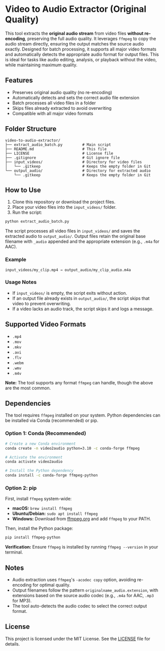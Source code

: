 # Video to Audio Extractor (Original Quality)

This tool extracts the **original audio stream** from video files **without re-encoding**, preserving the full audio quality. It leverages `ffmpeg` to copy the audio stream directly, ensuring the output matches the source audio exactly. Designed for batch processing, it supports all major video formats and automatically detects the appropriate audio format for output files. This is ideal for tasks like audio editing, analysis, or playback without the video, while maintaining maximum quality.

## Features

- Preserves original audio quality (no re-encoding)
- Automatically detects and sets the correct audio file extension
- Batch processes all video files in a folder
- Skips files already extracted to avoid overwriting
- Compatible with all major video formats

## Folder Structure

```
video-to-audio-extractor/
├── extract_audio_batch.py         # Main script
├── README.md                      # This file
├── LICENSE                        # License file
├── .gitignore                     # Git ignore file
├── input_videos/                  # Directory for video files
│   └── .gitkeep                   # Keeps the empty folder in Git
└── output_audio/                  # Directory for extracted audio
    └── .gitkeep                   # Keeps the empty folder in Git
```

## How to Use

1. Clone this repository or download the project files.
2. Place your video files into the `input_videos/` folder.
3. Run the script:

```bash
python extract_audio_batch.py
```

The script processes all video files in `input_videos/` and saves the extracted audio to `output_audio/`. Output files retain the original base filename with `_audio` appended and the appropriate extension (e.g., `.m4a` for AAC).

### Example

```
input_videos/my_clip.mp4 → output_audio/my_clip_audio.m4a
```

### Usage Notes

- If `input_videos/` is empty, the script exits without action.
- If an output file already exists in `output_audio/`, the script skips that video to prevent overwriting.
- If a video lacks an audio track, the script skips it and logs a message.

## Supported Video Formats

- `.mp4`
- `.mov`
- `.mkv`
- `.avi`
- `.flv`
- `.webm`
- `.wmv`
- `.m4v`

**Note:** The tool supports any format `ffmpeg` can handle, though the above are the most common.

## Dependencies

The tool requires `ffmpeg` installed on your system. Python dependencies can be installed via Conda (recommended) or pip.

### Option 1: Conda (Recommended)

```bash
# Create a new Conda environment
conda create -n video2audio python=3.10 -c conda-forge ffmpeg

# Activate the environment
conda activate video2audio

# Install the Python dependency
conda install -c conda-forge ffmpeg-python
```

### Option 2: pip

First, install `ffmpeg` system-wide:

- **macOS:** `brew install ffmpeg`
- **Ubuntu/Debian:** `sudo apt install ffmpeg`
- **Windows:** Download from [ffmpeg.org](https://ffmpeg.org/download.html) and add `ffmpeg` to your PATH.

Then, install the Python package:

```bash
pip install ffmpeg-python
```

**Verification:** Ensure `ffmpeg` is installed by running `ffmpeg --version` in your terminal.

## Notes

- Audio extraction uses `ffmpeg`'s `-acodec copy` option, avoiding re-encoding for optimal quality.
- Output filenames follow the pattern `originalname_audio.extension`, with extensions based on the source audio codec (e.g., `.m4a` for AAC, `.mp3` for MP3).
- The tool auto-detects the audio codec to select the correct output format.

## License

This project is licensed under the MIT License. See the [LICENSE](LICENSE) file for details.
```
